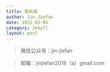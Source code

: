 ```yaml
---
title: 联系我
author: Jin Jiefan
date: 2022-02-05
category: Jekyll
layout: post
---
```


> 微信公众号：jin-jiefan

> 邮箱：jinjiefan2018（a）gmail.com
